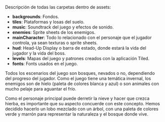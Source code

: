Descripción de todas las carpetas dentro de assets:

- **backgrounds**: Fondos.
- **tiles**: Plataformas y losas del suelo. 
- **music**: Soundtrack del juego y efectos de sonido. 
- **enemies**: Sprite sheets de los enemigos.
- **mainCharacter**: Todo lo relacionado con el personaje que el jugador controla, ya sean texturas o sprite sheets.
- **hud**: Head-Up Display o barra de estado, donde estará la vida del jugador y la vida del boss.
- **levels**: Mapas del juego y patrones creados con la aplicación Tiled.
- **fonts**: Fonts usados en el juego.

Todos los escenarios del juego son bosques, nevados o no, dependiendo del progreso del jugador. Como el juego tiene una temática invernal, los enemigos son de hielo (paleta de colores blanca y azul) o son animales con mucho pelaje para aguantar el frío. 

Como el personaje principal puede derretir la nieve y hacer que crezca hierba, es importante que su aspecto concuerde con este concepto. Hemos decidido hacerlo un lobo mezclado con un árbol, con una paleta de colores verde y marrón para representar la naturaleza y el bosque donde vive.
